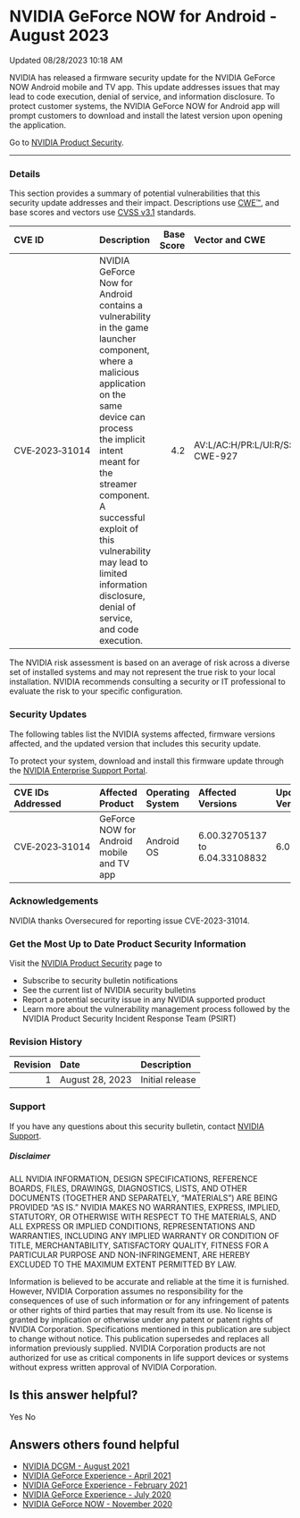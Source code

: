 

 NVIDIA GeForce NOW for Android - August 2023
===============================================================




 Updated 08/28/2023 10:18 AM




NVIDIA has released a firmware security update for the NVIDIA GeForce NOW Android mobile and TV app. This update addresses issues that may lead to code execution, denial of service, and information disclosure. To protect customer systems, the NVIDIA GeForce NOW for Android app will prompt customers to download and install the latest version upon opening the application.


Go to [NVIDIA Product Security](https://www.nvidia.com/security/).







---




### Details


This section provides a summary of potential vulnerabilities that this security update addresses and their impact. Descriptions use [CWE™](https://cwe.mitre.org/), and base scores and vectors use [CVSS v3.1](https://www.first.org/cvss/specification-document) standards.


| CVE ID | Description | Base Score | Vector and CWE |
|:---------------|:-----------------------------------------------------------------------------------------------------------------------------------------------------------------------------------------------------------------------------------------------------------------------------------------------------------------------------------------|-------------:|:--------------------------------------------|
| CVE‑2023‑31014 | NVIDIA GeForce Now for Android contains a vulnerability in the game launcher component, where a malicious application on the same device can process the implicit intent meant for the streamer component. A successful exploit of this vulnerability may lead to limited information disclosure, denial of service, and code execution. | 4.2 | AV:L/AC:H/PR:L/UI:R/S:U/C:L/I:L/A:L CWE-927 |
The NVIDIA risk assessment is based on an average of risk across a diverse set of installed systems and may not represent the true risk to your local installation. NVIDIA recommends consulting a security or IT professional to evaluate the risk to your specific configuration.


### Security Updates


The following tables list the NVIDIA systems affected, firmware versions affected, and the updated version that includes this security update.


To protect your system, download and install this firmware update through the [NVIDIA Enterprise Support Portal](https://nvid.nvidia.com/dashboard/).


| CVE IDs Addressed | Affected Product | Operating System | Affected Versions | Updated Version |
|:--------------------|:------------------------------------------|:-------------------|:-------------------------------|:------------------|
| CVE‑2023‑31014 | GeForce NOW for Android mobile and TV app | Android OS | 6.00.32705137 to 6.04.33108832 | 6.05.33200069 |
### Acknowledgements


NVIDIA thanks Oversecured for reporting issue CVE-2023-31014.


### Get the Most Up to Date Product Security Information


Visit the [NVIDIA Product Security](https://www.nvidia.com/security) page to


* Subscribe to security bulletin notifications
* See the current list of NVIDIA security bulletins
* Report a potential security issue in any NVIDIA supported product
* Learn more about the vulnerability management process followed by the NVIDIA Product Security Incident Response Team (PSIRT)


### Revision History


| Revision | Date | Description |
|-----------:|:----------------|:----------------|
| 1 | August 28, 2023 | Initial release |
### Support


If you have any questions about this security bulletin, contact [NVIDIA Support](https://www.nvidia.com/object/support.html).


##### Disclaimer


ALL NVIDIA INFORMATION, DESIGN SPECIFICATIONS, REFERENCE BOARDS, FILES, DRAWINGS, DIAGNOSTICS, LISTS, AND OTHER DOCUMENTS (TOGETHER AND SEPARATELY, “MATERIALS”) ARE BEING PROVIDED “AS IS.” NVIDIA MAKES NO WARRANTIES, EXPRESS, IMPLIED, STATUTORY, OR OTHERWISE WITH RESPECT TO THE MATERIALS, AND ALL EXPRESS OR IMPLIED CONDITIONS, REPRESENTATIONS AND WARRANTIES, INCLUDING ANY IMPLIED WARRANTY OR CONDITION OF TITLE, MERCHANTABILITY, SATISFACTORY QUALITY, FITNESS FOR A PARTICULAR PURPOSE AND NON-INFRINGEMENT, ARE HEREBY EXCLUDED TO THE MAXIMUM EXTENT PERMITTED BY LAW.


Information is believed to be accurate and reliable at the time it is furnished. However, NVIDIA Corporation assumes no responsibility for the consequences of use of such information or for any infringement of patents or other rights of third parties that may result from its use. No license is granted by implication or otherwise under any patent or patent rights of NVIDIA Corporation. Specifications mentioned in this publication are subject to change without notice. This publication supersedes and replaces all information previously supplied. NVIDIA Corporation products are not authorized for use as critical components in life support devices or systems without express written approval of NVIDIA Corporation.










Is this answer helpful?
-----------------------



Yes
No







Answers others found helpful
----------------------------


* [ NVIDIA DCGM - August 2021](/app/answers/detail/a_id/5219/related/1)
* [ NVIDIA GeForce Experience - April 2021](/app/answers/detail/a_id/5184/related/1)
* [ NVIDIA GeForce Experience - February 2021](/app/answers/detail/a_id/5155/related/1)
* [ NVIDIA GeForce Experience - July 2020](/app/answers/detail/a_id/5038/related/1)
* [ NVIDIA GeForce NOW - November 2020](/app/answers/detail/a_id/5096/related/1)








